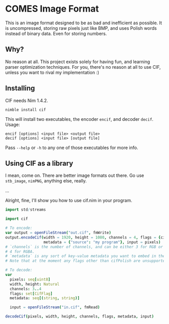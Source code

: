 # COMES Image Format

This is an image format designed to be as bad and inefficient as possible.
It is uncompressed, storing raw pixels just like BMP, and uses Polish words
instead of binary data. Even for storing numbers.

## Why?

No reason at all. This project exists solely for having fun, and learning parser
optimization techniques. For you, there's no reason at all to use CIF, unless
you want to rival my implementation :)

## Installing

CIF needs Nim 1.4.2.

```
nimble install cif
```

This will install two executables, the encoder `encif`, and decoder `decif`.
Usage:

```
encif [options] <input file> <output file>
decif [options] <input file> [output file]
```

Pass `--help` or `-h` to any one of those executables for more info.

## Using CIF as a library

I mean, come on. There are better image formats out there. Go use `stb_image`,
`nimPNG`, anything else, really.

…

Alright, fine, I'll show you how to use cif.nim in your program.

```nim
import std/streams

import cif

# To encode:
var output = openFileStream("out.cif", fmWrite)
output.encodeCif(width = 1920, height = 1080, channels = 4, flags = {cifPolish},
                 metadata = {"source": "my program"}, input = pixels)
# `channels` is the number of channels, and can be either 3 for RGB or
# 4 for RGBA.
# `metadata` is any sort of key-value metadata you want to embed in the file.
# Note that at the moment any flags other than cifPolish are unsupported.

# To decode:
var
  pixels: seq[uint8]
  width, height: Natural
  channels: 3..4
  flags: set[CifFlag]
  metadata: seq[(string, string)]

  input = openFileStream("in.cif", fmRead)

decodeCif(pixels, width, height, channels, flags, metadata, input)
```
